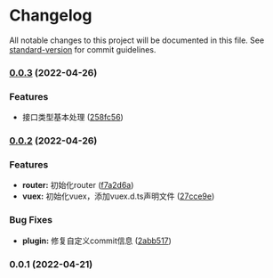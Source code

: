 # Changelog

All notable changes to this project will be documented in this file. See [standard-version](https://github.com/conventional-changelog/standard-version) for commit guidelines.

### [0.0.3](https://github.com/95y/vue3-vite/compare/v0.0.2...v0.0.3) (2022-04-26)


### Features

* 接口类型基本处理 ([258fc56](https://github.com/95y/vue3-vite/commit/258fc565575c58c333a0765ed23d02aa6c226940))

### [0.0.2](https://github.com/95y/vue3-vite/compare/v0.0.1...v0.0.2) (2022-04-26)


### Features

* **router:** 初始化router ([f7a2d6a](https://github.com/95y/vue3-vite/commit/f7a2d6acdb4bc4febe6dd7f9f3b673edf9a675d9))
* **vuex:** 初始化vuex，添加vuex.d.ts声明文件 ([27cce9e](https://github.com/95y/vue3-vite/commit/27cce9ebb4c2226b4efb53b15931c1257e40674e))


### Bug Fixes

* **plugin:** 修复自定义commit信息 ([2abb517](https://github.com/95y/vue3-vite/commit/2abb51777f19df5e14a73f9689d64b6e670522e0))

### 0.0.1 (2022-04-21)
